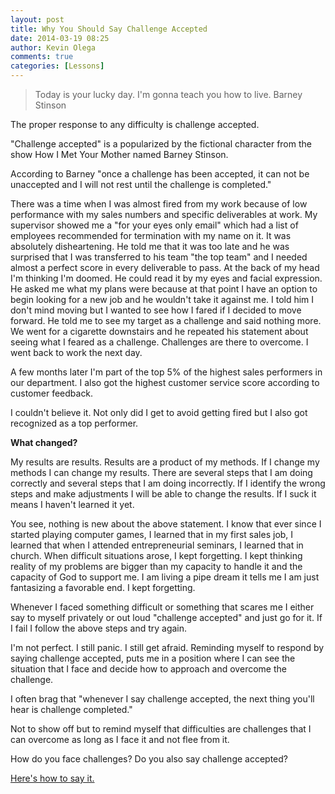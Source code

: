 ```yaml
---
layout: post
title: Why You Should Say Challenge Accepted
date: 2014-03-19 08:25
author: Kevin Olega
comments: true
categories: [Lessons]
---
```

> Today is your lucky day. I'm gonna teach you how to live.
Barney Stinson

The proper response to any difficulty is challenge accepted.

"Challenge accepted" is a popularized by the fictional character from the show How I Met Your Mother named Barney Stinson.

According to Barney "once a challenge has been accepted, it can not be unaccepted and I will not rest until the challenge is completed."

There was a time when I was almost fired from my work because of low performance with my sales numbers and specific deliverables at work. My supervisor showed me a "for your eyes only email" which had a list of employees recommended for termination with my name on it. It was absolutely disheartening. He told me that it was too late and he was surprised that I was transferred to his team "the top team" and I needed almost a perfect score in every deliverable to pass. At the back of my head I'm thinking I'm doomed. He could read it by my eyes and facial expression. He asked me what my plans were because at that point I have an option to begin looking for a new job and he wouldn't take it against me. I told him I don't mind moving but I wanted to see how I fared if I decided to move forward. He told me to see my target as a challenge and said nothing more. We went for a cigarette downstairs and he repeated his statement about seeing what I feared as a challenge. Challenges are there to overcome. I went back to work the next day.

A few months later I'm part of the top 5% of the highest sales performers in our department. I also got the highest customer service score according to customer feedback.

I couldn't believe it. Not only did I get to avoid getting fired but I also got recognized as a top performer.

**What changed?**

My results are results. Results are a product of my methods. If I change my methods I can change my results. There are several steps that I am doing correctly and several steps that I am doing incorrectly. If I identify the wrong steps and make adjustments I will be able to change the results. If I suck it means I haven't learned it yet.

You see, nothing is new about the above statement. I know that ever since I started playing computer games, I learned that in my first sales job, I learned that when I attended entrepreneurial seminars, I learned that in church. When difficult situations arose, I kept forgetting. I kept thinking reality of my problems are bigger than my capacity to handle it and the capacity of God to support me. I am living a pipe dream it tells me I am just fantasizing a favorable end. I kept forgetting.

Whenever I faced something difficult or something that scares me I either say to myself privately or out loud "challenge accepted" and just go for it. If I fail I follow the above steps and try again.

I'm not perfect. I still panic. I still get afraid. Reminding myself to respond by saying challenge accepted, puts me in a position where I can see the situation that I face and decide how to approach and overcome the challenge.

I often brag that "whenever I say challenge accepted, the next thing you'll hear is challenge completed."

Not to show off but to remind myself that difficulties are challenges that I can overcome as long as I face it and not flee from it.

How do you face challenges? Do you also say challenge accepted?

[Here's how to say it.](https://www.youtube.com/embed/4iOi_iPNC50?rel=0)
